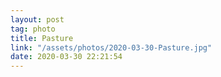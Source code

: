 ```yaml
---
layout: post
tag: photo
title: Pasture
link: "/assets/photos/2020-03-30-Pasture.jpg"
date: 2020-03-30 22:21:54
---
```

